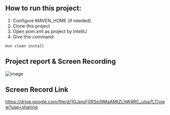 ## How to run this project:
1. Configure MAVEN_HOME (if needed)
2. Clone this project
3. Open pom.xml as project by IntellIJ
4. Give this command:
``` 
mvn clean install
```
## Project report & Screen Recording
![image](https://user-images.githubusercontent.com/87892957/141644225-f3d23677-ff57-4686-8081-e1ff2ca18522.png)
 
 ## Screen Record Link
 https://drive.google.com/file/d/1GJpiuF0RSe3tMaAMtZLhW4RC_uIsa7LT/view?usp=sharing
